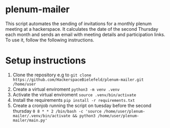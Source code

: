 # plenum-mailer
This script automates the sending of invitations for a monthly plenum meeting at a hackerspace.
It calculates the date of the second Thursday each month and sends an email with meeting details and participation links.
To use it, follow the following instructions.

# Setup instructions
1. Clone the repository e.g to `git clone https://github.com/HackerspaceBielefeld/plenum-mailer.git /home/user`
2. Create a virtual enviroment `python3 -m venv .venv`
3. Activate the virtual enviroment `source .venv/bin/activate`
4. Install the requirements `pip install -r requirements.txt`
5. Create a cronjob running the script on tuesday before the second thursday `0 8 * * 2 /bin/bash -c 'source /home/user/plenum-mailer/.venv/bin/activate && python3 /home/user/plenum-mailer/main.py'`
